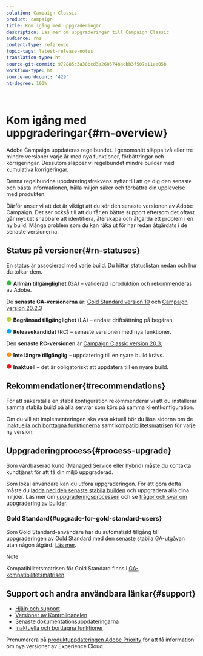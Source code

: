 ```yaml
---
solution: Campaign Classic
product: campaign
title: Kom igång med uppgraderingar
description: Läs mer om uppgraderingar till Campaign Classic
audience: rns
content-type: reference
topic-tags: latest-release-notes
translation-type: ht
source-git-commit: 972885c3a38bcd3a260574bacbb3f507e11ae05b
workflow-type: ht
source-wordcount: '429'
ht-degree: 100%

---
```



# Kom igång med uppgraderingar{#rn-overview}

Adobe Campaign uppdateras regelbundet. I genomsnitt släpps två eller tre mindre versioner varje år med nya funktioner, förbättringar och korrigeringar. Dessutom släpper vi regelbundet mindre builder med kumulativa korrigeringar.

Denna regelbundna uppdateringsfrekvens syftar till att ge dig den senaste och bästa informationen, hålla miljön säker och förbättra din upplevelse med produkten.

Därför anser vi att det är viktigt att du kör den senaste versionen av Adobe Campaign. Det ser också till att du får en bättre support eftersom det oftast går mycket snabbare att identifiera, återskapa och åtgärda ett problem i en ny build. Många problem som du kan råka ut för har redan åtgärdats i de senaste versionerna.

## Status på versioner{#rn-statuses}

En status är associerad med varje build. Du hittar statuslistan nedan och hur du tolkar dem.

![](assets/do-not-localize/green3.png) **Allmän tillgänglighet** (GA) – validerad i produktion och rekommenderas av Adobe.

De **senaste GA-versionerna** är: [Gold Standard version 10](../../rn/using/gold-standard.md#gs-10) och [Campaign version 20.2.3](../../rn/using/release--20-2.md#release-20-2-3-build-9182)

![](assets/do-not-localize/limited3.png) **Begränsad tillgänglighet** (LA) – endast driftsättning på begäran.

![](assets/do-not-localize/blue3.png) **Releasekandidat** (RC) – senaste versionen med nya funktioner.

Den **senaste RC-versionen** är [Campaign Classic version 20.3.](../../rn/using/latest-release.md)

![](assets/do-not-localize/orange3.png) **Inte längre tillgänglig** – uppdatering till en nyare build krävs.

![](assets/do-not-localize/red3.png) **Inaktuell** – det är obligatoriskt att uppdatera till en nyare build.

## Rekommendationer{#recommendations}

För att säkerställa en stabil konfiguration rekommenderar vi att du installerar samma stabila build på alla servrar som körs på samma klientkonfiguration.

Om du vill att implementeringen ska vara aktuell bör du läsa sidorna om de [inaktuella och borttagna funktionerna](../../rn/using/deprecated-features.md) samt [kompatibilitetsmatrisen](../../rn/using/compatibility-matrix.md) för varje ny version.

## Uppgraderingprocess{#process-upgrade}

Som värdbaserad kund (Managed Service eller hybrid) måste du kontakta kundtjänst för att få din miljö uppgraderad.

Som lokal användare kan du utföra uppgraderingen. För att göra detta måste du [ladda ned den senaste stabila builden](https://experience.adobe.com/#/downloads/content/software-distribution/en/campaign.html) och uppgradera alla dina miljöer. Läs mer om [uppgraderingsprocessen](../../production/using/build-upgrade.md) och se [frågor och svar om uppgradering av builder](../../platform/using/faq-build-upgrade.md).

### Gold Standard{#upgrade-for-gold-standard-users}

Som Gold Standard-användare har du automatiskt tillgång till uppgraderingen av Gold Standard med den senaste [stabila GA-utgåvan](../../rn/using/gold-standard.md#gs-10) utan någon åtgärd. [Läs mer](https://helpx.adobe.com/se/campaign/kb/gold-standard.html).

>[!NOTE]
>Kompatibilitetsmatrisen för Gold Standard finns i [GA-kompatibilitetsmatrisen](../../rn/using/compatibility-matrix-gs.md).

## Support och andra användbara länkar{#support}

* [Hjälp och support](https://helpx.adobe.com/se/campaign/kb/ac-support.html#acc-support)
* [Versioner av Kontrollpanelen](https://docs.adobe.com/content/help/sv-SE/control-panel/using/release-notes.html)
* [Senaste dokumentationsuppdateringarna](../../rn/using/documentation-updates.md)
* [Inaktuella och borttagna funktioner](../../rn/using/deprecated-features.md)

Prenumerera på [produktuppdateringen Adobe Priority](https://www.adobe.com/subscription/priority-product-update.html) för att få information om nya versioner av Experience Cloud.
